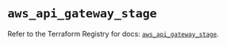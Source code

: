 # `aws_api_gateway_stage`

Refer to the Terraform Registry for docs: [`aws_api_gateway_stage`](https://registry.terraform.io/providers/hashicorp/aws/6.8.0/docs/resources/api_gateway_stage).
